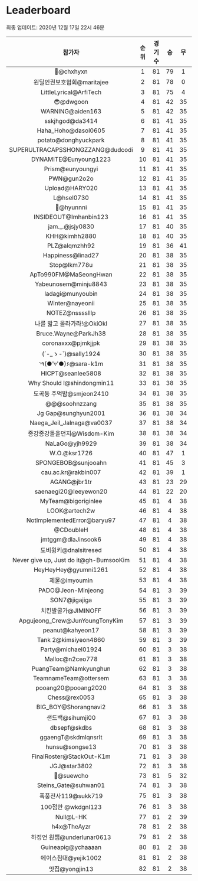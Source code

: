 # Leaderboard
최종 업데이트: 2020년 12월 17일 22시 46분




| 참가자 | 순위 | 경기수 | 승 | 무 | 패 | 승점 |
|:---:|:---:|:---:|:---:|:---:|:---:|:---:|
| 👑@chxhyxn | 1 | 81 | 79 | 1 | 1 | 238 |
| 원딜인권보호협회@maritajee | 2 | 81 | 78 | 0 | 3 | 234 |
| LittleLyrical@ArfiTech | 3 | 81 | 75 | 4 | 2 | 229 |
| 😎@dwgoon | 4 | 81 | 42 | 35 | 4 | 161 |
| WARNING@aiden163 | 5 | 81 | 42 | 35 | 4 | 161 |
| sskjhgod@da3414 | 6 | 81 | 41 | 35 | 5 | 158 |
| Haha_Hoho@dasol0605 | 7 | 81 | 41 | 35 | 5 | 158 |
| potato@donghyuckpark | 8 | 81 | 41 | 35 | 5 | 158 |
| SUPERULTRACAPSSHONGZZANG@dudcodi | 9 | 81 | 41 | 35 | 5 | 158 |
| DYNAMITE@Eunyoung1223 | 10 | 81 | 41 | 35 | 5 | 158 |
| Prism@eunyoungyi | 11 | 81 | 41 | 35 | 5 | 158 |
| PWN@gun2o2o | 12 | 81 | 41 | 35 | 5 | 158 |
| Upload@HARY020 | 13 | 81 | 41 | 35 | 5 | 158 |
| L@hsel0730 | 14 | 81 | 41 | 35 | 5 | 158 |
| 🐻@hyunnni | 15 | 81 | 41 | 35 | 5 | 158 |
| INSIDEOUT@Imhanbin123 | 16 | 81 | 41 | 35 | 5 | 158 |
| jam._.@jsjy0830 | 17 | 81 | 40 | 35 | 6 | 155 |
| KHH@kimhh2880 | 18 | 81 | 40 | 35 | 6 | 155 |
| PLZ@alqmzhh92 | 19 | 81 | 36 | 41 | 4 | 149 |
| Happiness@linad27 | 20 | 81 | 38 | 35 | 8 | 149 |
| Stop@lkm778u | 21 | 81 | 38 | 35 | 8 | 149 |
| ApTo990FM@MaSeongHwan | 22 | 81 | 38 | 35 | 8 | 149 |
| Yabeunosem@minju8843 | 23 | 81 | 38 | 35 | 8 | 149 |
| ladagi@munyoubin | 24 | 81 | 38 | 35 | 8 | 149 |
| Winter@nayeonii | 25 | 81 | 38 | 35 | 8 | 149 |
| NOTEZ@nsssslllp | 26 | 81 | 38 | 35 | 8 | 149 |
| 나를 밟고 올라가라!@OkiOkl | 27 | 81 | 38 | 35 | 8 | 149 |
| Bruce.Wayne@ParkJh38 | 28 | 81 | 38 | 35 | 8 | 149 |
| coronaxxx@pjmkjjpk | 29 | 81 | 38 | 35 | 8 | 149 |
| (´-_ゝ-`)@sally1924 | 30 | 81 | 38 | 35 | 8 | 149 |
| ◝٩(●'▿'●)۶@sara-k1m | 31 | 81 | 38 | 35 | 8 | 149 |
| HICPT@seanlee5808 | 32 | 81 | 38 | 35 | 8 | 149 |
| Why Should I@shindongmin11 | 33 | 81 | 38 | 35 | 8 | 149 |
| 도곡동 주먹밥@smjeon2410 | 34 | 81 | 38 | 35 | 8 | 149 |
| @@@soohnzzang | 35 | 81 | 38 | 35 | 8 | 149 |
| Jg Gap@sunghyun2001 | 36 | 81 | 38 | 34 | 9 | 148 |
| Naega_Jeil_Jalnaga@va0037 | 37 | 81 | 38 | 34 | 9 | 148 |
| 종강종강돌을던지@Wisdom-Kim | 38 | 81 | 38 | 34 | 9 | 148 |
| NaLaGo@yjh9929 | 39 | 81 | 38 | 34 | 9 | 148 |
| W.O.@ksr1726 | 40 | 81 | 47 | 1 | 33 | 142 |
| SPONGEBOB@sunjooahn | 41 | 81 | 45 | 3 | 33 | 138 |
| cau.ac.kr@rakbin007 | 42 | 81 | 39 | 1 | 41 | 118 |
| AGANG@jbr1tr | 43 | 81 | 23 | 29 | 29 | 98 |
| saenaegi20@leeyewon20 | 44 | 81 | 22 | 20 | 39 | 86 |
| MyTeam@bigoriginlee | 45 | 81 | 4 | 38 | 39 | 50 |
| LOOK@artech2w | 46 | 81 | 4 | 38 | 39 | 50 |
| NotImplementedError@baryu97 | 47 | 81 | 4 | 38 | 39 | 50 |
| @CDoubleH | 48 | 81 | 4 | 38 | 39 | 50 |
| jmtggm@dlaJinsook6 | 49 | 81 | 4 | 38 | 39 | 50 |
| 도비윙키@dnalsitresed | 50 | 81 | 4 | 38 | 39 | 50 |
| Never give up, Just do it@gh-BumsooKim | 51 | 81 | 4 | 38 | 39 | 50 |
| HeyHeyHey@gyumni1261 | 52 | 81 | 4 | 38 | 39 | 50 |
| 제물@imyoumin | 53 | 81 | 4 | 38 | 39 | 50 |
| PADO@Jeon-Minjeong | 54 | 81 | 3 | 39 | 39 | 48 |
| SON7@jigajiga | 55 | 81 | 3 | 39 | 39 | 48 |
| 치킨발굴가@JIMINOFF | 56 | 81 | 3 | 39 | 39 | 48 |
| Apgujeong_Crew@JunYoungTonyKim | 57 | 81 | 3 | 39 | 39 | 48 |
| peanut@kahyeon17 | 58 | 81 | 3 | 39 | 39 | 48 |
| Tank 2@kimsiyeon4860 | 59 | 81 | 3 | 39 | 39 | 48 |
| Party@michael01924 | 60 | 81 | 3 | 38 | 40 | 47 |
| Malloc@n2ceo778 | 61 | 81 | 3 | 38 | 40 | 47 |
| PuangTeam@Namkyunghun | 62 | 81 | 3 | 38 | 40 | 47 |
| TeamnameTeam@ottersem | 63 | 81 | 3 | 38 | 40 | 47 |
| pooang20@pooang2020 | 64 | 81 | 3 | 38 | 40 | 47 |
| Chess@rex0053 | 65 | 81 | 3 | 38 | 40 | 47 |
| BIG_BOY@Shorangnavi2 | 66 | 81 | 3 | 38 | 40 | 47 |
| 샌드백@sihumji00 | 67 | 81 | 3 | 38 | 40 | 47 |
| dbsepf@skdbs | 68 | 81 | 3 | 38 | 40 | 47 |
| ggaengT@skdmlqnsrlt | 69 | 81 | 3 | 38 | 40 | 47 |
| hunsu@songse13 | 70 | 81 | 3 | 38 | 40 | 47 |
| FinalRoster@StackOut-K1m | 71 | 81 | 3 | 38 | 40 | 47 |
| JGJ@star3802 | 72 | 81 | 3 | 38 | 40 | 47 |
| 👏@suewcho | 73 | 81 | 5 | 32 | 44 | 47 |
| Steins_Gate@suhwan01 | 74 | 81 | 3 | 38 | 40 | 47 |
| 폭풍전사119@sukk719 | 75 | 81 | 3 | 38 | 40 | 47 |
| 100점만 @wkdgnl123 | 76 | 81 | 3 | 38 | 40 | 47 |
| Null@L-HK | 77 | 81 | 2 | 39 | 40 | 45 |
| h4x@TheAyzr | 78 | 81 | 2 | 38 | 41 | 44 |
| 하정언 원챔@underlunar0613 | 79 | 81 | 2 | 38 | 41 | 44 |
| Guineapig@ychaaaan | 80 | 81 | 2 | 38 | 41 | 44 |
| 에이스침대@yejik1002 | 81 | 81 | 2 | 38 | 41 | 44 |
| 맛집@yongjin13 | 82 | 81 | 2 | 38 | 41 | 44 |